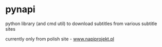 pynapi
======

python library (and cmd util) to download subtitles from various subtitle sites

currently only from polish site - www.napiprojekt.pl
